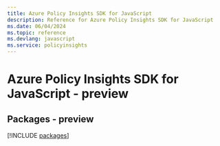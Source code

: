 ```yaml
---
title: Azure Policy Insights SDK for JavaScript
description: Reference for Azure Policy Insights SDK for JavaScript
ms.date: 06/04/2024
ms.topic: reference
ms.devlang: javascript
ms.service: policyinsights
---
```

# Azure Policy Insights SDK for JavaScript - preview
## Packages - preview
[!INCLUDE [packages](policy-insights-index.md)]